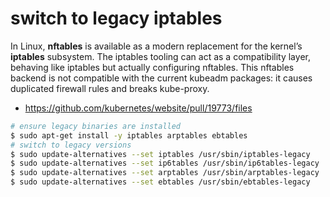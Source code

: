 # switch to legacy iptables

In Linux, **nftables** is available as a modern replacement for the kernel’s **iptables** subsystem. The iptables tooling can act as a compatibility layer, behaving like iptables but actually configuring nftables. This nftables backend is not compatible with the current kubeadm packages: it causes duplicated firewall rules and breaks kube-proxy.

* https://github.com/kubernetes/website/pull/19773/files

```bash
# ensure legacy binaries are installed
$ sudo apt-get install -y iptables arptables ebtables
# switch to legacy versions
$ sudo update-alternatives --set iptables /usr/sbin/iptables-legacy
$ sudo update-alternatives --set ip6tables /usr/sbin/ip6tables-legacy
$ sudo update-alternatives --set arptables /usr/sbin/arptables-legacy
$ sudo update-alternatives --set ebtables /usr/sbin/ebtables-legacy
```

